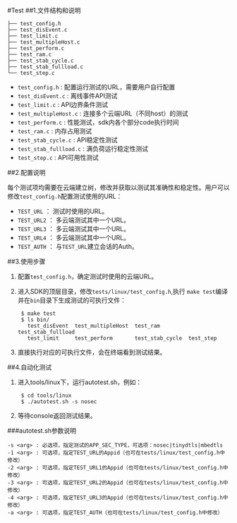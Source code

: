 #Test
##1.文件结构和说明
    
	├── test_config.h
	├── test_disEvent.c
	├── test_limit.c
	├── test_multipleHost.c
	├── test_perform.c
	├── test_ram.c
	├── test_stab_cycle.c
	├── test_stab_fullload.c
	└── test_step.c

*   `test_config.h` : 配置运行测试的URL，需要用户自行配置
*   `test_disEvent.c` : 离线事件API测试
*   `test_limit.c` : API边界条件测试
*   `test_multipleHost.c` : 连接多个云端URL（不同host）的测试
*   `test_perform.c` : 性能测试，sdk内各个部分code执行时间
*   `test_ram.c` : 内存占用测试
*   `test_stab_cycle.c` : API稳定性测试
*   `test_stab_fullload.c` : 满负荷运行稳定性测试
*   `test_step.c` : API可用性测试

##2.配置说明

每个测试项均需要在云端建立树，修改并获取以测试其准确性和稳定性。用户可以修改`test_config.h`配置测试使用的URL：

- `TEST_URL` ： 测试时使用的URL。
- `TEST_URL2` ： 多云端测试其中一个URL。
- `TEST_URL3` ： 多云端测试其中一个URL。
- `TEST_URL4` ： 多云端测试其中一个URL。
- `TEST_AUTH` ： 与`TEST_URL`建立会话的Auth。

##3.使用步骤

1. 配置`test_config.h`，确定测试时使用的云端URL。
2. 进入SDK的顶层目录，修改`tests/linux/test_config.h`,执行 `make test`编译并在`bin`目录下生成测试的可执行文件：

    
        $ make test
        $ ls bin/
          test_disEvent  test_multipleHost  test_ram         test_stab_fullload
          test_limit     test_perform       test_stab_cycle  test_step

3. 直接执行对应的可执行文件，会在终端看到测试结果。

##4.自动化测试

1. 进入tools/linux下，运行autotest.sh，例如：

		$ cd tools/linux
		$ ./autotest.sh -s nosec

2. 等待console返回测试结果。

###autotest.sh参数说明

	-s <arg> : 必选项，指定测试的APP_SEC_TYPE，可选项：nosec|tinydtls|mbedtls
	-1 <arg> : 可选项，指定TEST_URL的Appid（也可在tests/linux/test_config.h中修改）
	-2 <arg> : 可选项，指定TEST_URL1的Appid（也可在tests/linux/test_config.h中修改）
	-3 <arg> : 可选项，指定TEST_URL2的Appid（也可在tests/linux/test_config.h中修改）
	-4 <arg> : 可选项，指定TEST_URL3的Appid（也可在tests/linux/test_config.h中修改）
	-a <arg> : 可选项，指定TEST_AUTH（也可在tests/linux/test_config.h中修改）
